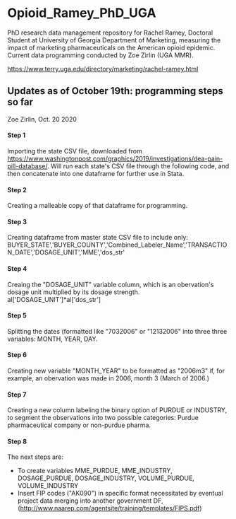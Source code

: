# Opioid_Ramey_PhD_UGA
PhD research data management repository for Rachel Ramey, Doctoral Student at University of Georgia Department of Marketing, measuring the impact of marketing pharmaceuticals on the American opioid epidemic. Current data programming conducted by Zoe Zirlin (UGA MMR).

https://www.terry.uga.edu/directory/marketing/rachel-ramey.html

## Updates as of October 19th: programming steps so far
Zoe Zirlin, Oct. 20 2020

#### Step 1
Importing the state CSV file, downloaded from https://www.washingtonpost.com/graphics/2019/investigations/dea-pain-pill-database/. 
Will run each state's CSV file through the following code, and then concatenate into one dataframe for further use in Stata.


#### Step 2
Creating a malleable copy of that dataframe for programming.


#### Step 3
Creating dataframe from master state CSV file to include only:
BUYER_STATE','BUYER_COUNTY','Combined_Labeler_Name','TRANSACTION_DATE','DOSAGE_UNIT','MME','dos_str'


#### Step 4
Creaing the "DOSAGE_UNIT" variable column, which is an obervation's dosage unit multiplied by its dosage strength.
al['DOSAGE_UNIT']*al['dos_str']


#### Step 5
Splitting the dates (formatted like "7032006" or "12132006" into three three variables: MONTH, YEAR, DAY.


#### Step 6
Creating new variable "MONTH_YEAR" to be formatted as "2006m3" if, for example, an obervation was made in 2006, month 3 (March of 2006.)


#### Step 7
Creating a new column labeling the binary option of PURDUE or INDUSTRY, to segment the observations into two possible categories: Purdue pharmaceutical company or non-purdue pharma.


#### Step 8
The next steps are:
- To create variables MME_PURDUE, MME_INDUSTRY, DOSAGE_PURDUE, DOSAGE_INDUSTRY, VOLUME_PURDUE, VOLUME_INDUSTRY
- Insert FIP codes ("AK090") in specific format necessitated by eventual project data merging into another government DF, (http://www.naarep.com/agentsite/training/templates/FIPS.pdf) 
